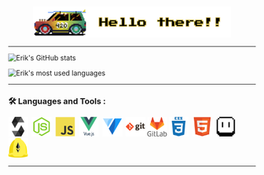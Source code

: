 <div id="header" align="center">
  <img src="HelloThere.gif" width="80%"/>
</div>

---

![Erik's GitHub stats](https://github-readme-stats.vercel.app/api?theme=radical&username=ESNJS&show_icons=true&count_private=true)

![Erik's most used languages](https://github-readme-stats.vercel.app/api/top-langs/?theme=radical&username=ESNJS&layout=compact&show_icons=true&count_private=true)

---

### :hammer_and_wrench: Languages and Tools :
<div>
  <img src="https://github.com/devicons/devicon/blob/master/icons/solidity/solidity-original.svg" title="Solidity" alt="Solidity" width="40" height="40"/>&nbsp;
  <img src="https://github.com/devicons/devicon/blob/master/icons/nodejs/nodejs-original.svg" title="NodeJS" alt="NodeJS" width="40" height="40"/>&nbsp;
  <img src="https://github.com/devicons/devicon/blob/master/icons/javascript/javascript-original.svg" title="JavaScript" alt="JavaScript" width="40" height="40"/>&nbsp;
  <img src="https://github.com/devicons/devicon/blob/master/icons/vuejs/vuejs-original-wordmark.svg" title="VueJS" alt="VueJS" width="40" height="40"/>&nbsp;
  <img src="https://github.com/devicons/devicon/blob/master/icons/vuetify/vuetify-original.svg" title="Vuetify" alt="Vuetify" width="40" height="40"/>&nbsp;
  <img src="https://github.com/devicons/devicon/blob/master/icons/git/git-original-wordmark.svg" title="Git" **alt="Git" width="40" height="40"/>
  <img src="https://github.com/devicons/devicon/blob/master/icons/gitlab/gitlab-original-wordmark.svg" title="GitLab" **alt="GitLab" width="40" height="40"/>
  <img src="https://github.com/devicons/devicon/blob/master/icons/css3/css3-plain-wordmark.svg"  title="CSS3" alt="CSS" width="40" height="40"/>&nbsp;
  <img src="https://github.com/devicons/devicon/blob/master/icons/html5/html5-original.svg" title="HTML5" alt="HTML" width="40" height="40"/>&nbsp;
  <img src="aseprite-svgrepo-com.svg" title="Aseprite" alt="Aseprite" width="40" height="40"/>&nbsp;
  <img src="hardhat.svg" title="HardHat" alt="HardHat" width="40" height="40"/>&nbsp;
</div>

---

<div id="header" align="center">
  <img src="https://komarev.com/ghpvc/?username=ESNJS&style=flat-square&color=blue" alt=""/>
</div>
